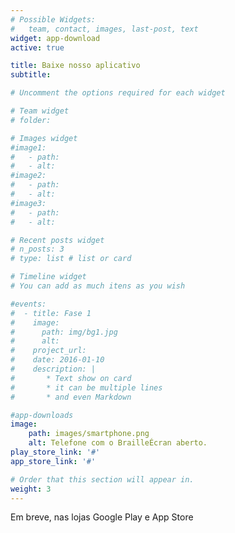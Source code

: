 ```yaml
---
# Possible Widgets:
#   team, contact, images, last-post, text
widget: app-download
active: true

title: Baixe nosso aplicativo
subtitle:

# Uncomment the options required for each widget

# Team widget
# folder:

# Images widget
#image1:
#   - path:
#   - alt:
#image2:
#   - path:
#   - alt:
#image3:
#   - path:
#   - alt:

# Recent posts widget
# n_posts: 3
# type: list # list or card

# Timeline widget
# You can add as much itens as you wish

#events:
#  - title: Fase 1
#    image:
#      path: img/bg1.jpg
#      alt:
#    project_url:
#    date: 2016-01-10
#    description: |
#       * Text show on card
#       * it can be multiple lines
#       * and even Markdown

#app-downloads
image:
    path: images/smartphone.png
    alt: Telefone com o BrailleÉcran aberto.
play_store_link: '#'
app_store_link: '#'

# Order that this section will appear in.
weight: 3
---
```

Em breve, nas lojas Google Play e App Store
